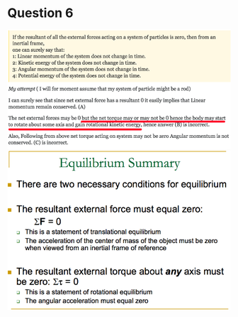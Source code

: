 Question 6
==========

  <img src="./media/image336.png" alt="If the resultant of all the external forces acting on a system of particles is zero, then from an inertial frame, one can surely say that: 1: Linear momentum of the system does not change in time. 2: Kinetic energy of the system does not change in time. 3: Angular momentum of the system does not change in time. 4: Potential energy of the system does not change in time. My attempt ( I will for moment assume that my system of particle might be a rod) I can surely see that since net external force has a resultant 0 it easily implies that Linear momentum remain conserved. (A) The net external forces maybe 0 butthenetto uema orma not be 0 hence the bod ma start to rotate about some axis and gam rotation netlc energy, ence answer IS Incorrect. Also, Following from above net torque acting on system may not be zero Angular momentum is not conserved. (C) is incorrect. "/>

  <img src="./media/image337.png" alt="Equilibrium Summary • There are two necessary conditions for equilibrium The resultant external force must equal zero: This is a statement of translational equilibrium The acceleration of the center of mass of the object must be zero when viewed from an inertial frame of reference The resultant external torque about any axis must be zero: = 0 This is a statement of rotational equilibrium The angular acceleration must equal zero "/>